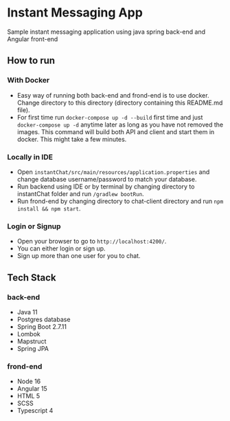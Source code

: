 # Instant Messaging App
Sample instant messaging application using java spring back-end and Angular front-end 

## How to run

### With Docker
- Easy way of running both back-end and frond-end is to use docker. Change directory to this directory (directory containing this README.md file).
- For first time run `docker-compose up -d --build` first time and just `docker-compose up -d` anytime later as long as you have not removed the images. This command will build both API and client and start them in docker. This might take a few minutes. 

### Locally in IDE
- Open `instantChat/src/main/resources/application.properties` and change database username/password to match your database.
- Run backend using IDE or by terminal by changing directory to instantChat folder and run `/gradlew bootRun`.
- Run frond-end by changing directory to chat-client directory and run `npm install && npm start`.

### Login or Signup
- Open your browser to go to `http://localhost:4200/`.
- You can either login or sign up.
- Sign up more than one user for you to chat. 

## Tech Stack

### back-end
- Java 11
- Postgres database
- Spring Boot 2.7.11
- Lombok
- Mapstruct
- Spring JPA

### frond-end
- Node 16
- Angular 15
- HTML 5
- SCSS
- Typescript 4

